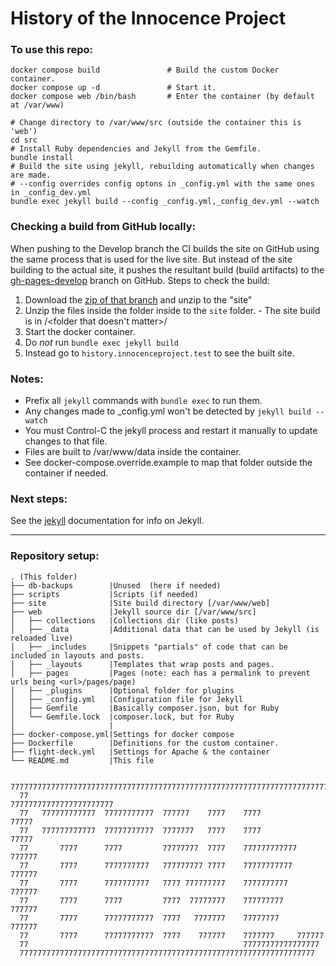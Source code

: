 # History of the Innocence Project

### To use this repo:
```
docker compose build               # Build the custom Docker container.
docker compose up -d               # Start it.
docker compose web /bin/bash       # Enter the container (by default at /var/www)

# Change directory to /var/www/src (outside the container this is 'web')
cd src                             
# Install Ruby dependencies and Jekyll from the Gemfile.
bundle install                     
# Build the site using jekyll, rebuilding automatically when changes are made.
# --config overrides config optons in _config.yml with the same ones in _config_dev.yml
bundle exec jekyll build --config _config.yml,_config_dev.yml --watch
```

### Checking a build from GitHub locally:

When pushing to the Develop branch the CI builds the site on GitHub using the same process that is used for the live site. But instead of the site building to the actual site, it pushes the resultant build (build artifacts) to the [gh-pages-develop](https://github.com/ten7/history.innocenceproject.org/tree/gh-pages-develop) branch on GitHub. 
Steps to check the build:
  1. Download the [zip of that branch](https://github.com/ten7/history.innocenceproject.org/archive/refs/heads/gh-pages-develop.zip) and unzip to the "site"
  2. Unzip the files inside the folder inside to the `site` folder.
    - The site build is in <zip file>/<folder that doesn't matter>/<here>
  3. Start the docker container.
  4. Do _not_ run `bundle exec jekyll build`
  5. Instead go to `history.innocenceproject.test` to see the built site.
  
### Notes: 
- Prefix all `jekyll` commands with `bundle exec` to run them. 
- Any changes made to _config.yml won't be detected by `jekyll build --watch`
 - You must Control-C the jekyll process and restart it manually to update changes to that file.
 - Files are built to /var/www/data inside the container. 
  - See docker-compose.override.example to map that folder outside the container if needed.

### Next steps:
See the [jekyll](https://jekyllrb.com/docs/) documentation for info on Jekyll.

---
### Repository setup:
```
. (This folder)       
├── db-backups        |Unused  (here if needed)
├── scripts           |Scripts (if needed)        
├── site              |Site build directory [/var/www/web]
├── web               |Jekyll source dir [/var/www/src]
│   ├── collections   |Collections dir (like posts)
│   ├── _data         |Additional data that can be used by Jekyll (is reloaded live)
│   ├── _includes     |Snippets "partials" of code that can be included in layouts and posts.
│   ├── _layouts      |Templates that wrap posts and pages.
│   ├── pages         |Pages (note: each has a permalink to prevent urls being <url>/pages/page)
│   ├── _plugins      |Optional folder for plugins
│   ├── _config.yml   |Configuration file for Jekyll
│   ├── Gemfile       |Basically composer.json, but for Ruby
│   └── Gemfile.lock  |composer.lock, but for Ruby
│                     |
├── docker-compose.yml|Settings for docker compose
├── Dockerfile        |Definitions for the custom container.
├── flight-deck.yml   |Settings for Apache & the container
└── README.md         |This file
```


```
  7777777777777777777777777777777777777777777777777777777777777777777777777
  77                                                77777777777777777777777
  77   777777777777  77777777777  777777    7777    7777              77777
  77   777777777777  77777777777  7777777   7777    7777              77777
  77       7777      7777         77777777  7777    777777777777     777777
  77       7777      7777777777   777777777 7777    77777777777     777777
  77       7777      7777777777   7777 777777777    7777777777     777777
  77       7777      7777         7777  77777777    777777777     777777
  77       7777      77777777777  7777   7777777    77777777     777777
  77       7777      77777777777  7777    777777    7777777     777777
  77                                                77777777777777777
  777777777777777777777777777777777777777777777777777777777777777777
```

